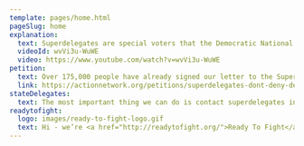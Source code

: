 ```yaml
---
template: pages/home.html
pageSlug: home
explanation:
  text: Superdelegates are special voters that the Democratic National Committee gives special power to in determining the Democratic presidential primary. We are supporters of Democracy, participating in the Democratic primary, and concerned about superdelegates swinging the results of what real people actually voted for. No matter who you support, it’s time to make sure election results aren’t subverted.
  videoId: wvVi3u-WuWE
  video: https://www.youtube.com/watch?v=wvVi3u-WuWE
petition:
  text: Over 175,000 people have already signed our letter to the Superdelegates, demanding they do what’s right. If you haven’t signed yet, click here; if you have already, then read on.
  link: https://actionnetwork.org/petitions/superdelegates-dont-deny-democracy
stateDelegates:
  text: The most important thing we can do is contact superdelegates individually and get commitments not to overturn the primary results. We’re tracking each state and territory’s superdelegates - click on where you live in the map below, or the name of where you live in the tracker.
readytofight:
  logo: images/ready-to-fight-logo.gif
  text: Hi - we’re <a href="http://readytofight.org/">Ready To Fight</a>. We started two years ago as Ready For Warren, a project to support Elizabeth Warren running for the Democratic presidential nomination, and changed our name to Ready To Fight once Bernie entered the race instead. But no matter who you’re supporting this election, you should be able to support the person with the most votes being the person who gets the nomination.
---
```

